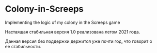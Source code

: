 # Colony-in-Screeps
Implementing the logic of my colony in the Screeps game
 
Настаящая стабильная версия 1.0 реализована летом 2021 года.

Данная версия без поддержки держится уже почти год, что говорит о ее стабильности.
